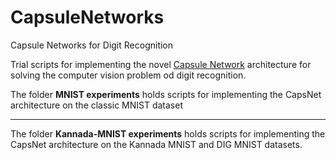 # CapsuleNetworks

Capsule Networks for Digit Recognition

Trial scripts for implementing the novel [Capsule Network](https://arxiv.org/pdf/1710.09829.pdf) architecture for solving the computer vision problem od digit recognition.

The folder <b>MNIST experiments</b> holds scripts for implementing the CapsNet architecture on the classic MNIST dataset<br>

---

The folder <b>Kannada-MNIST experiments</b> holds scripts for implementing the CapsNet architecture on the Kannada MNIST and DIG MNIST datasets.
